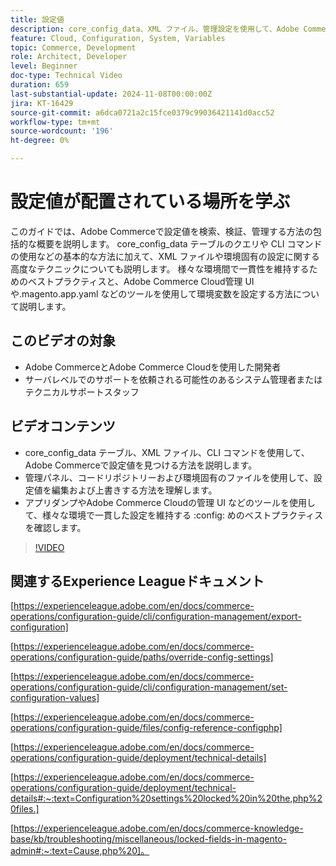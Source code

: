 ```yaml
---
title: 設定値
description: core_config_data、XML ファイル、管理設定を使用して、Adobe Commerceで設定値を検索、検証、管理する方法について説明します。
feature: Cloud, Configuration, System, Variables
topic: Commerce, Development
role: Architect, Developer
level: Beginner
doc-type: Technical Video
duration: 659
last-substantial-update: 2024-11-08T00:00:00Z
jira: KT-16429
source-git-commit: a6dca0721a2c15fce0379c99036421141d0acc52
workflow-type: tm+mt
source-wordcount: '196'
ht-degree: 0%

---
```



# 設定値が配置されている場所を学ぶ

このガイドでは、Adobe Commerceで設定値を検索、検証、管理する方法の包括的な概要を説明します。 core_config_data テーブルのクエリや CLI コマンドの使用などの基本的な方法に加えて、XML ファイルや環境固有の設定に関する高度なテクニックについても説明します。 様々な環境間で一貫性を維持するためのベストプラクティスと、Adobe Commerce Cloud管理 UI や.magento.app.yaml などのツールを使用して環境変数を設定する方法について説明します。

## このビデオの対象

- Adobe CommerceとAdobe Commerce Cloudを使用した開発者
- サーバレベルでのサポートを依頼される可能性のあるシステム管理者またはテクニカルサポートスタッフ

## ビデオコンテンツ

- core_config_data テーブル、XML ファイル、CLI コマンドを使用して、Adobe Commerceで設定値を見つける方法を説明します。
- 管理パネル、コードリポジトリーおよび環境固有のファイルを使用して、設定値を編集および上書きする方法を理解します。
- アプリダンプやAdobe Commerce Cloudの管理 UI などのツールを使用して、様々な環境で一貫した設定を維持する :config: めのベストプラクティスを確認します。

>[!VIDEO](https://video.tv.adobe.com/v/3436458/?learn=on)

## 関連するExperience Leagueドキュメント

[https://experienceleague.adobe.com/en/docs/commerce-operations/configuration-guide/cli/configuration-management/export-configuration]

[https://experienceleague.adobe.com/en/docs/commerce-operations/configuration-guide/paths/override-config-settings]

[https://experienceleague.adobe.com/en/docs/commerce-operations/configuration-guide/cli/configuration-management/set-configuration-values]

[https://experienceleague.adobe.com/en/docs/commerce-operations/configuration-guide/files/config-reference-configphp]

[https://experienceleague.adobe.com/en/docs/commerce-operations/configuration-guide/deployment/technical-details]

[https://experienceleague.adobe.com/en/docs/commerce-operations/configuration-guide/deployment/technical-details#:~:text=Configuration%20settings%20locked%20in%20the,php%20files.]

[https://experienceleague.adobe.com/en/docs/commerce-knowledge-base/kb/troubleshooting/miscellaneous/locked-fields-in-magento-admin#:~:text=Cause,php%20]。
